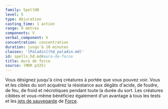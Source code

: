 ```yaml
---
family: SpellHD
level: 5
type: Abjuration
casting_time: 1 action
range: 9 mètres
components: V
verbal_component: V
concentration: concentration
duration: jusqu'à 10 minutes
classes: '[Paladin](hd_paladin.md)'
id: spells_hd.md#aura-de-force
title: Aura de force
source: (MDR p325)
---
```


Vous désignez jusqu'à cinq créatures à portée que vous pouvez voir. Vous et les cibles du sort acquérez la résistance aux dégâts d'acide, de foudre, de feu, de froid et nécrotiques pendant toute la durée du sort. Les créatures ciblées et vous-même bénéficiez également d'un avantage à tous les tests et les [jets de sauvegarde](hd_abilities_jets_de_sauvegarde.md) de [Force](hd_abilities_strength.md).

